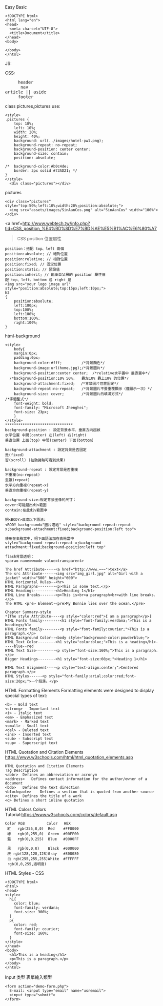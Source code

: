 Easy Basic
~~~
<!DOCTYPE html>
<html lang="en">
<head>
  <meta charset="UTF-8">
  <title>Document</title>
</head>
<body>
  
</body>
</html>
~~~
JS:<script>JS</script>
<script type="text/javascript" src="/assets/js/script.js"></script>

CSS:<style>CSS</style>
<link href="/assets/css/style.css" rel="stylesheet" type="text/css"/>

<pre>
     header
      nav
article || aside
     footer
</pre>

class pictures,pictures use:
~~~
<style>
.pictures {
    top: 10%;
    left: 10%;
    width: 20%;
    height: 40%;
    background: url(../images/hotel-pw1.png);
    background-repeat: no-repeat;
    background-position: center center;
    background-size: contain;
    position: absolute;

/*  background-color:#b0c4de;
    border: 3px solid #73AD21; */
}
</style>
  <div class="pictures"></div>
~~~
pictures
~~~
<div class="pictures" style="top:50%;left:10%;width:20%;position:absolute;">
  <img src="assets/images/SinAanCos.png" alt="SinAanCos" width="100%">
</div>
~~~
<a href=http://www.webtech.tw/info.php?tid=CSS_position_%E4%BD%8D%E7%BD%AE%E5%B1%AC%E6%80%A7
>CSS position 位置屬性</a>
~~~
position：搭配 top、left 兩個
position:absolute; // 絕對位置
position:relative; // 相對位置
position:fixed; // 固定位置
position:static; // 預設值
position:inherit; // 繼承自父層的 position 屬性值
配 top、left、bottom 或 right 屬
<img src="your logo image url" style="position:absolute;top:15px;left:10px;">
h2
{
    position:absolute;
    left:100px;
    top:100%;
    left:100%;
    bottom:100%;
    right:100%;
}
~~~
html-background
~~~
<style>
	body{
    margin:0px;
    padding:0px;
    background-color:#fff;         /*背景顏色*/
    background-image:url(home.jpg);/*背景圖片*/
    background-position:center center;  /*relative水平置中 垂直置中*/   
  /*background-position:10% 50%;   靠左10% 靠上10% 的位置*/　
    background-attachment:fixed; 　/*背景圖片位置固定*/
    background-repeat:no-repeat;   /*背景圖片不要重覆顯示（僅顯示一次）*/
    background-size: cover;        /*背景圖片的填滿方式*/
/*字體型式*/
    font-weight: bold;
    font-family: "Microsoft Jhenghei";
    font-size: 23px;    
	}
</style>
*******************************
background-position : 設定背景水平，垂直方向起啟
水平位置 中間(center) 左(left) 右(right)
垂直位置 上面(top) 中間(center) 下面(bottom)

background-attachment : 設定背景是否固定
是(fixed)
否(scroll) (拉動捲軸可看到效果)

background-repeat : 設定背景是否重複
不重複(no-repeat)
重複(repeat)
水平方向重複(repeat-x)
垂直方向重複(repeat-y)

background-size:规定背景图像的尺寸：
cover:可能超出div範圍
contain:在此div範圍中

把<BODY>改成以下語法:
<BODY background="圖片連結" style="background-repeat:repeat-x;background-attachment:fixed;background-position:left top">

使用在表格當中，把下面語法加在表格當中
style="background-repeat:repeat-x;background-attachment:fixed;background-position:left top"

flash背景透明：
<param name=wmode value=transparent>
~~~

~~~
The href Attribute-----<a href="http://www.~~~">text</a>
The src Attribute------<img src="img_girl.jpg" alt="Girl with a jacket" width="500" height="600">
HTML Horizontal Rules--<hr>
HTML Paragraphs--------<p>This is some text.</p>
HTML Headings----------<h1>Heading 1</h1>
HTML Line Breaks-------<p>This is<br>a paragraph<br>with line breaks.</p>
The HTML <pre> Element-<pre>My Bonnie lies over the ocean.</pre>

Chapter Summary-style
*[The style Attribute----<p style="color:red">I am a paragraph</p>]
HTML Fonts family--------<h1 style="font-family:verdana;">This is a heading</h1>
HTML Fonts family--------<p style="font-family:courier;">This is a paragraph.</p>
HTML Background Color--<body style="background-color:powderblue;">
HTML Text Color--------<h1 style="color:blue;">This is a heading</h1>-----blue--red
HTML Text Size---------<p style="font-size:160%;">This is a paragraph.</p>
Bigger Headings--------<h1 style="font-size:60px;">Heading 1</h1>

HTML Text Alignment----<p style="text-align:center;">Centered paragraph.</p>
HTML Styles------<p style="font-family:arial;color:red;font-size:20px;">一个段落。</p>
~~~
HTML Formatting Elements
Formatting elements were designed to display special types of text:
~~~
<b> - Bold text
<strong> - Important text
<i> - Italic text
<em> - Emphasized text
<mark> - Marked text
<small> - Small text
<del> - Deleted text
<ins> - Inserted text
<sub> - Subscript text
<sup> - Superscript text
~~~
HTML Quotation and Citation Elements
https://www.w3schools.com/html/html_quotation_elements.asp
~~~
HTML Quotation and Citation Elements
Tag	Description
<abbr>	Defines an abbreviation or acronym
<address>	Defines contact information for the author/owner of a document
<bdo>	Defines the text direction
<blockquote>	Defines a section that is quoted from another source
<cite>	Defines the title of a work
<q>	Defines a short inline quotation
~~~
HTML Colors
Colors Tutorial:https://www.w3schools.com/colors/default.asp
~~~
Color RGB          Color   HEX
 紅   rgb(255,0,0)  Red    #FF0000 
 綠   rgb(0,255,0)  Green  #00FF00 
 藍   rgb(0,0,255)  Blue   #0000FF

 黑   rgb(0,0,0)    Black  #000000 
 灰 rgb(128,128,128)Gray   #808080 
 白 rgb(255,255,255)White  #FFFFFF
 rgb(0,0,255,透明度)
~~~
HTML Styles - CSS
~~~
<!DOCTYPE html>
<html>
<head>
<style>
  h1{
    color: blue;
    font-family: verdana;
    font-size: 300%;
  }
  p{
    color: red;
    font-family: courier;
    font-size: 160%;
  }
</style>
</head>
<body>
  <h1>This is a heading</h1>
  <p>This is a paragraph.</p>
</body>
</html>
~~~
Input 类型
表單輸入類型
~~~
<form action="demo-form.php">
  E-mail: <input type="email" name="usremail">
  <input type="submit">
</form>
~~~